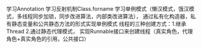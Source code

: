 学习Annotation
学习反射机制Class.forname
学习单例模式（懒汉模式，饿汉模式，多线程同步加锁，同步改进算法，内部类改进算法），
通过私有化构造器，私有静态变量和公共静态方法的形式实现单例模式
线程的三种创建方式：1.继承Thread 2.通过静态代理模式，
实现Runnable接口来创建线程（真实角色，代理角色+真实角色的引用，公共接口）
